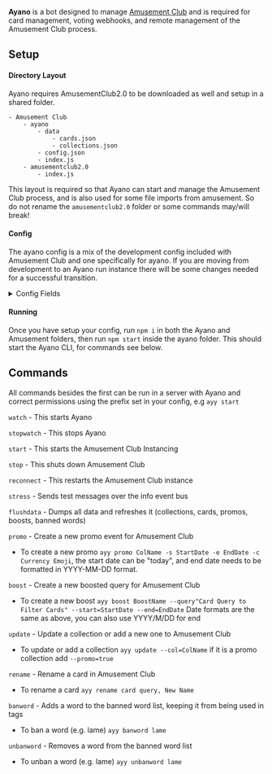 **Ayano** is a bot designed to manage [Amusement Club](https://github.com/Amusement-Cafe/amusementclub2.0) and is required for card management, voting webhooks, and remote management of the Amusement Club process.

## Setup
#### Directory Layout
Ayano requires AmusementClub2.0 to be downloaded as well and setup in a shared folder.
```
- Amusement Club
    - ayano
        - data
            - cards.json
            - collections.json  
        - config.json
        - index.js
    - amusementclub2.0
        - index.js
```
This layout is required so that Ayano can start and manage the Amusement Club process, and is also used for some file imports from amusement. So do not rename the `amusementclub2.0` folder or some commands may/will break!
#### Config
The ayano config is a mix of the development config included with Amusement Club and one specifically for ayano. If you are moving from development to an Ayano run instance there will be some changes needed for a successful transition.

<details><summary>Config Fields</summary>

The following is taken from `./config.dest.json` but comments are added for clarity

```json
    "grouptimeout": 1000,
    "tick": 2500,
    "shards": 1, // The number of Amusement Shards
    "database": "", // Previously in Amusement, move the DB address here, it will be passed to ayano and Amusement
    "shard": { //This is effectively the config from Amusement Club, with some items moved to the base json
        "token": "DISCORD_VALID_BOT_TOKEN_GOES_HERE", // This is your Amusement Token
        "prefix": "/", // Amusement Bot Prefix
        "baseurl": "https://amusementclub.nyc3.digitaloceanspaces.com", // Card Base URL
        "shorturl": "https://amuse.noxc.dev", // Card Short URL, if you don't have one, re-use the above
        "debug": false,
        "invite": "", // Invite link to support server/some discord server
        "maintenance": true, // Maintenance is enabled by default and disabled once bot is ready
        "auctionLock": false, // When enabled, this keeps new auctions from being made
        "uniqueFrequency": 12, // *Memories of* effects will give a guaranteed missing every X use here
        "guildLogChannel": "DISCORD_VALID_CHANNEL_ID_GOES_HERE", // Log guild joins/leaves
        "adminGuildID": "DISCORD_VALID_GUILD_ID_GOES_HERE", // Main Admin guild for sudo commands
        "auditc": {
            "channel": ["DISCORD_VALID_CHANNEL_ID_GOES_HERE", "CAN TAKE MULTIPLE"], //Channels where audit commands work
            "taglogchannel": "DISCORD_VALID_CHANNEL_ID_GOES_HERE" // Channel where tag logs are sent
        },
        "autoAuction": {
            "auctionCount": 100,
            "auctionMultiplier": 0.9,
            "auctionLength": 12,
            "auctionUserID": "DISCORD_VALID_USER_ID_GOES_HERE WILL EMPTY CARDS"
        },
        "evalc": {
            "cardPrices": [ 30, 80, 150, 400, 1000, 2500 ],
            "evalUserRate": 0.25,
            "evalVialRate": 0.055,
            "aucEval": {
                "minSamples": 4,
                "maxSamples": 16,
                "minBounds": 0.5,
                "maxBounds": 5.0,
                "aucFailMultiplier": 0.90,
                "evalUpdateChannel": "DISCORD_VALID_CHANNEL_ID_GOES_HERE"
            }
        },
        "dbl": {
            "token": "",
            "port": 2727,
            "pass": "",
            "topggUrl": "",
            "dblUrl": ""
        },
        "analytics": {
            "mixpanel": ""
        },
        "metac": {
            "sauceNaoToken": "",
            "danbooruToken": ""
        }
    },
    "ayanobot": {
        "token": "", // Ayano's bot token goes here
        "prefix": "ayy", // Prefix for Ayano, which still uses message commands and not slash commands
        "reportchannel": "", // Channel for error and startup messages to go to
        "admins": [], // Deprecated, use Amusement Roles in place of this
        "mods": [] // Deprecated, use Amusement Roles in place of this
    },
    "aws": {
        "endpoint": "nyc3.digitaloceanspaces.com",
        "bucket": "amusementclub",
        "s3accessKeyId": "",
        "s3secretAccessKey": "",
        "cardroot": "cards/"
    }
```
</details>

#### Running
Once you have setup your config, run `npm i` in both the Ayano and Amusement folders, then run `npm start` inside the ayano folder. This should start the Ayano CLI, for commands see below.


## Commands
All commands besides the first can be run in a server with Ayano and correct permissions using the prefix set in your config, e.g `ayy start`

`watch` - This starts Ayano

`stopwatch` - This stops Ayano

`start` - This starts the Amusement Club Instancing

`stop` - This shuts down Amusement Club

`reconnect` - This restarts the Amusement Club instance

`stress` - Sends test messages over the info event bus

`flushdata` - Dumps all data and refreshes it (collections, cards, promos, boosts, banned words)

`promo` - Create a new promo event for Amusement Club
- To create a new promo `ayy promo ColName -s StartDate -e EndDate -c Currency Emoji`, the start date can be "today", and end date needs to be formatted in YYYY-MM-DD format.

`boost` - Create a new boosted query for Amusement Club
- To create a new boost `ayy boost BoostName --query"Card Query to Filter Cards" --start=StartDate --end=EndDate` Date formats are the same as above, you can also use YYYY/M/DD for end

`update` - Update a collection or add a new one to Amusement Club
- To update or add a collection `ayy update --col=ColName` if it is a promo collection add `--promo=true`

`rename` - Rename a card in Amusement Club
- To rename a card `ayy rename card query, New Name`

`banword` - Adds a word to the banned word list, keeping it from being used in tags
- To ban a word (e.g. lame) `ayy banword lame`

`unbanword` - Removes a word from the banned word list
- To unban a word (e.g. lame) `ayy unbanword lame`

